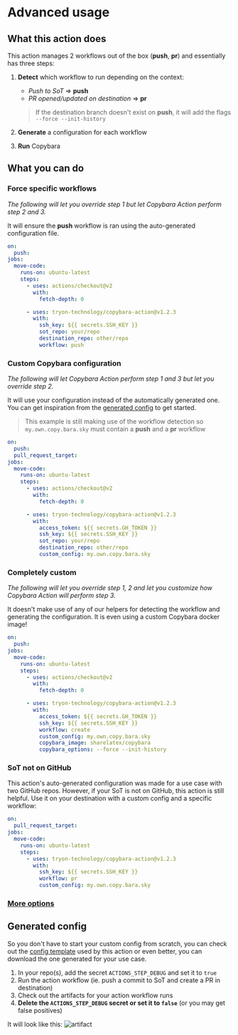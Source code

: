 # Advanced usage

## What this action does

This action manages 2 workflows out of the box (**push**, **pr**) and essentially has three steps:

1. **Detect** which workflow to run depending on the context:

   - _Push to SoT_ => **push**
   - _PR opened/updated on destination_ => **pr**

   > If the destination branch doesn't exist on **push**, it will add the flags `--force --init-history`

2. **Generate** a configuration for each workflow

3. **Run** Copybara

## What you can do

### Force specific workflows

_The following will let you override step 1 but let Copybara Action perform step 2 and 3._

It will ensure the **push** workflow is ran using the auto-generated configuration file.

```yaml
on:
  push:
jobs:
  move-code:
    runs-on: ubuntu-latest
    steps:
      - uses: actions/checkout@v2
        with:
          fetch-depth: 0

      - uses: tryon-technology/copybara-action@v1.2.3
        with:
          ssh_key: ${{ secrets.SSH_KEY }}
          sot_repo: your/repo
          destination_repo: other/repo
          workflow: push
```

### Custom Copybara configuration

_The following will let Copybara Action perform step 1 and 3 but let you override step 2._

It will use your configuration instead of the automatically generated one.
You can get inspiration from the [generated config](#generated-config) to get started.

> This example is still making use of the workflow detection so `my.own.copy.bara.sky` must contain a **push** and a **pr** workflow

```yaml
on:
  push:
  pull_request_target:
jobs:
  move-code:
    runs-on: ubuntu-latest
    steps:
      - uses: actions/checkout@v2
        with:
          fetch-depth: 0

      - uses: tryon-technology/copybara-action@v1.2.3
        with:
          access_token: ${{ secrets.GH_TOKEN }}
          ssh_key: ${{ secrets.SSH_KEY }}
          sot_repo: your/repo
          destination_repo: other/repo
          custom_config: my.own.copy.bara.sky
```

### Completely custom

_The following will let you override step 1, 2 and let you customize how Copybara Action will perform step 3._

It doesn't make use of any of our helpers for detecting the workflow and generating the configuration.
It is even using a custom Copybara docker image!

```yaml
on:
  push:
jobs:
  move-code:
    runs-on: ubuntu-latest
    steps:
      - uses: actions/checkout@v2
        with:
          fetch-depth: 0

      - uses: tryon-technology/copybara-action@v1.2.3
        with:
          access_token: ${{ secrets.GH_TOKEN }}
          ssh_key: ${{ secrets.SSH_KEY }}
          workflow: create
          custom_config: my.own.copy.bara.sky
          copybara_image: sharelatex/copybara
          copybara_options: --force --init-history
```

### SoT not on GitHub

This action's auto-generated configuration was made for a use case with two GitHub repos. However, if your SoT is not on GitHub, this action is still helpful.
Use it on your destination with a custom config and a specific workflow:

```yaml
on:
  pull_request_target:
jobs:
  move-code:
    runs-on: ubuntu-latest
    steps:
      - uses: tryon-technology/copybara-action@v1.2.3
        with:
          ssh_key: ${{ secrets.SSH_KEY }}
          workflow: pr
          custom_config: my.own.copy.bara.sky
```

### [More options](inputs.md)

## Generated config

So you don't have to start your custom config from scratch, you can check out the [config template](/src/copy.bara.sky.ts) used by this action or even better, you can download the one generated for your use case.

1. In your repo(s), add the secret `ACTIONS_STEP_DEBUG` and set it to `true`
2. Run the action workflow (ie. push a commit to SoT and create a PR in destination)
3. Check out the artifacts for your action workflow runs
4. **Delete the `ACTIONS_STEP_DEBUG` secret or set it to `false`** (or you may get false positives)

It will look like this:
![artifact](images/artifact.png)
